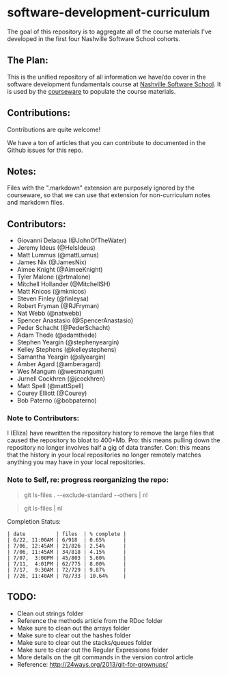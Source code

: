 software-development-curriculum
===============================

The goal of this repository is to aggregate all of the course materials I've developed in the first four Nashville Software School cohorts.

## The Plan:

This is the unified repository of all information we have/do cover in the software development fundamentals course at [Nashville Software School](http://nashvillesoftwareschool.com).  It is used by the [courseware](http://coursewareofthefuture.herokuapp.com) to populate the course materials.

## Contributions:

Contributions are quite welcome!

We have a ton of articles that you can contribute to documented in the Github issues for this repo.

## Notes:

Files with the ".markdown" extension are purposely ignored by the courseware, so that we can use that extension for non-curriculum notes and markdown files.

## Contributors:

* Giovanni Delaqua (@JohnOfTheWater)
* Jeremy Ideus (@HeIsIdeus)
* Matt Lummus (@mattLumus)
* James Nix (@JamesNix)
* Aimee Knight (@AimeeKnight)
* Tyler Malone (@rtmalone)
* Mitchell Hollander (@MitchellSH)
* Matt Knicos (@mknicos)
* Steven Finley (@finleysa)
* Robert Fryman (@RJFryman)
* Nat Webb (@natwebb)
* Spencer Anastasio (@SpencerAnastasio)
* Peder Schacht (@PederSchacht)
* Adam Thede (@adamthede)
* Stephen Yeargin (@stephenyeargin)
* Kelley Stephens (@kelleystephens)
* Samantha Yeargin (@slyeargin)
* Amber Agard (@amberagard)
* Wes Mangum (@wesmangum)
* Jurnell Cockhren (@jcockhren)
* Matt Spell (@mattSpell)
* Courey Elliott (@Courey)
* Bob Paterno (@bobpaterno)

### Note to Contributors:

I (Eliza) have rewritten the repository history to remove the large files that caused the repository to bloat to 400+Mb.  Pro: this means pulling down the repository no longer involves half a gig of data transfer.  Con: this means that the history in your local repositories no longer remotely matches anything you may have in your local repositories.

### Note to Self, re: progress reorganizing the repo:

> git ls-files . --exclude-standard --others | nl

> git ls-files | nl

Completion Status:

    | date          | files  | % complete |
    | 6/22, 11:00AM | 6/918  | 0.65%      |
    | 7/06, 12:45AM | 21/826 | 2.54%      |
    | 7/06, 11:45AM | 34/818 | 4.15%      |
    | 7/07,  3:00PM | 45/803 | 5.60%      |
    | 7/11,  4:01PM | 62/775 | 8.00%      |
    | 7/17,  9:30AM | 72/729 | 9.87%      |
    | 7/26, 11:40AM | 78/733 | 10.64%     |

## TODO:

* Clean out strings folder
* Reference the methods article from the RDoc folder
* Make sure to clean out the arrays folder
* Make sure to clear out the hashes folder
* Make sure to clear out the stacks/queues folder
* Make sure to clear out the Regular Expressions folder
* More details on the git commands in the version control article
* Reference: http://24ways.org/2013/git-for-grownups/
